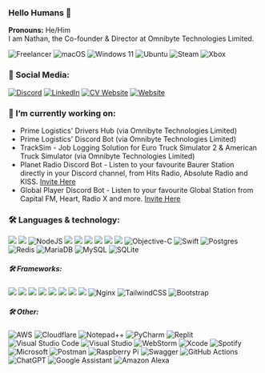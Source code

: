 ### Hello Humans 👋
**Pronouns:** He/Him  
I am Nathan, the Co-founder & Director at Omnibyte Technologies Limited.

![Freelancer](https://img.shields.io/badge/Freelancer-29B2FE?style=for-the-badge&logo=Freelancer&logoColor=white)
![macOS](https://img.shields.io/badge/mac%20os-000000?style=for-the-badge&logo=macos&logoColor=F0F0F0)
![Windows 11](https://img.shields.io/badge/Windows%2011-%230079d5.svg?style=for-the-badge&logo=Windows%2011&logoColor=white)
![Ubuntu](https://img.shields.io/badge/Ubuntu-E95420?style=for-the-badge&logo=ubuntu&logoColor=white)
![Steam](https://img.shields.io/badge/steam-%23000000.svg?style=for-the-badge&logo=steam&logoColor=white)
![Xbox](https://img.shields.io/badge/xbox-%23107C10.svg?style=for-the-badge&logo=xbox&logoColor=white)

### 💬 Social Media:
[![Discord](https://shields.io/badge/Discord-5865F2?logo=Discord&logoColor=FFF&style=for-the-badge)](https://discord.com/channels/@me/510238066829688832)
[![LinkedIn](https://img.shields.io/badge/LinkedIn-%230077B5.svg?logo=linkedin&logoColor=white&style=for-the-badge)](https://linkedin.com/in/nathan-thomas-powell)
[![CV Website](https://img.shields.io/badge/CV%20Website-000?style=for-the-badge)](https://nathanpowell.uk)
[![Website](https://img.shields.io/badge/Omnibyte%20Website-7D56F6?style=for-the-badge)](https://omnibyte.tech)

### 🔭 I’m currently working on:
- Prime Logistics' Drivers Hub (via Omnibyte Technologies Limited)
- Prime Logistics' Discord Bot (via Omnibyte Technologies Limited)
- TrackSim - Job Logging Solution for Euro Truck Simulator 2 & American Truck Simulator (via Omnibyte Technologies Limited)
- Planet Radio Discord Bot - Listen to your favourite Baurer Station directly in your Discord channel, from Hits Radio, Absolute Radio and KISS. [Invite Here](https://discord.com/api/oauth2/authorize?client_id=1192252199439454239&permissions=36718848&scope=bot)
- Global Player Discord Bot - Listen to your favourite Global Station from Capital FM, Heart, Radio X and more. [Invite Here](https://discord.com/oauth2/authorize?client_id=833034729104080906&permissions=36718848&scope=bot)

### 🛠 Languages & technology:
![](https://img.shields.io/badge/python-3670A0?style=for-the-badge&logo=python&logoColor=ffdd54)
![](https://shields.io/badge/JavaScript-F7DF1E?logo=JavaScript&logoColor=000&style=for-the-badge)
![NodeJS](https://img.shields.io/badge/node.js-6DA55F?style=for-the-badge&logo=node.js&logoColor=white)
![](https://shields.io/badge/TypeScript-3178C6?logo=TypeScript&logoColor=FFF&style=for-the-badge)
![](https://shields.io/badge/CSS-1572B6?logo=CSS3&logoColor=FFF&style=for-the-badge)
![](https://shields.io/badge/HTML-E34F26?logo=HTML5&logoColor=FFF&style=for-the-badge)
![](https://shields.io/badge/Vue.JS-4FC08D?logo=Vue.JS&logoColor=FFF&style=for-the-badge)
![](https://shields.io/badge/Rust-000000?logo=Rust&logoColor=FFF&style=for-the-badge)
![](https://img.shields.io/badge/C++-00599C?style=for-the-badge&logo=C%2B%2B&logoColor=FFF)
![Objective-C](https://img.shields.io/badge/OBJECTIVE--C-%233A95E3.svg?style=for-the-badge&logo=apple&logoColor=white)
![Swift](https://img.shields.io/badge/swift-F54A2A?style=for-the-badge&logo=swift&logoColor=white)
![Postgres](https://img.shields.io/badge/postgres-%23316192.svg?style=for-the-badge&logo=postgresql&logoColor=white)
![Redis](https://img.shields.io/badge/redis-%23DD0031.svg?style=for-the-badge&logo=redis&logoColor=white)
![MariaDB](https://img.shields.io/badge/MariaDB-003545?style=for-the-badge&logo=mariadb&logoColor=white)
![MySQL](https://img.shields.io/badge/mysql-%2300f.svg?style=for-the-badge&logo=mysql&logoColor=white)
![SQLite](https://img.shields.io/badge/sqlite-%2307405e.svg?style=for-the-badge&logo=sqlite&logoColor=white)


##### 🛠 Frameworks:
![](https://shields.io/badge/Django-092E20?logo=Django&logoColor=FFF&style=for-the-badge)
![](https://shields.io/badge/FastAPI-009688?logo=FastAPI&logoColor=FFF&style=for-the-badge)
![](https://shields.io/badge/React-61DAFB?logo=React&logoColor=000&style=for-the-badge)
![](https://shields.io/badge/NuxtJS-00DC82?logo=Nuxt.JS&logoColor=FFF&style=for-the-badge)
![](https://shields.io/badge/NextJS-000000?logo=Next.JS&logoColor=FFF&style=for-the-badge)
![](https://shields.io/badge/Electron-47848F?logo=Electron&logoColor=FFF&style=for-the-badge)
![](https://shields.io/badge/Tauri-24C8D8?logo=Tauri&logoColor=FFF&style=for-the-badge)
![](https://shields.io/badge/Discord.JS-5865F2?logo=Discord&logoColor=FFF&style=for-the-badge)
![Nginx](https://img.shields.io/badge/nginx-%23009639.svg?style=for-the-badge&logo=nginx&logoColor=white)
![TailwindCSS](https://img.shields.io/badge/tailwindcss-%2338B2AC.svg?style=for-the-badge&logo=tailwind-css&logoColor=white)
![Bootstrap](https://img.shields.io/badge/bootstrap-%238511FA.svg?style=for-the-badge&logo=bootstrap&logoColor=white)

##### 🛠 Other:
![AWS](https://img.shields.io/badge/AWS-%23FF9900.svg?style=for-the-badge&logo=amazon-aws&logoColor=white)
![Cloudflare](https://img.shields.io/badge/Cloudflare-F38020?style=for-the-badge&logo=Cloudflare&logoColor=white)
![Notepad++](https://img.shields.io/badge/Notepad++-90E59A.svg?style=for-the-badge&logo=notepad%2b%2b&logoColor=black)
![PyCharm](https://img.shields.io/badge/pycharm-143?style=for-the-badge&logo=pycharm&logoColor=black&color=black&labelColor=green)
![Replit](https://img.shields.io/badge/Replit-DD1200?style=for-the-badge&logo=Replit&logoColor=white)
![Visual Studio Code](https://img.shields.io/badge/Visual%20Studio%20Code-0078d7.svg?style=for-the-badge&logo=visual-studio-code&logoColor=white)
![Visual Studio](https://img.shields.io/badge/Visual%20Studio-5C2D91.svg?style=for-the-badge&logo=visual-studio&logoColor=white)
![WebStorm](https://img.shields.io/badge/webstorm-143?style=for-the-badge&logo=webstorm&logoColor=white&color=black)
![Xcode](https://img.shields.io/badge/Xcode-007ACC?style=for-the-badge&logo=Xcode&logoColor=white)
![Spotify](https://img.shields.io/badge/Spotify-1ED760?style=for-the-badge&logo=spotify&logoColor=white)
![Microsoft](https://img.shields.io/badge/Microsoft-0078D4?style=for-the-badge&logo=microsoft&logoColor=white)
![Postman](https://img.shields.io/badge/Postman-FF6C37?style=for-the-badge&logo=postman&logoColor=white)
![Raspberry Pi](https://img.shields.io/badge/-RaspberryPi-C51A4A?style=for-the-badge&logo=Raspberry-Pi)
![Swagger](https://img.shields.io/badge/-Swagger-%23Clojure?style=for-the-badge&logo=swagger&logoColor=white)
![GitHub Actions](https://img.shields.io/badge/github%20actions-%232671E5.svg?style=for-the-badge&logo=githubactions&logoColor=white)
![ChatGPT](https://img.shields.io/badge/chatGPT-74aa9c?style=for-the-badge&logo=openai&logoColor=white)
![Google Assistant](https://img.shields.io/badge/google%20assistant-4285F4?style=for-the-badge&logo=google%20assistant&logoColor=white)
![Amazon Alexa](https://img.shields.io/badge/amazon%20alexa-52b5f7?style=for-the-badge&logo=amazon%20alexa&logoColor=white)
